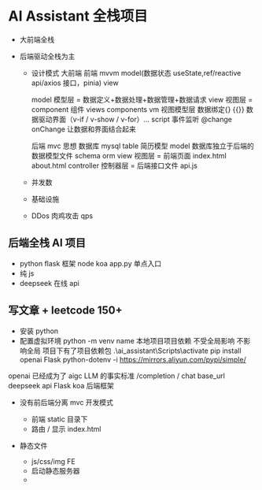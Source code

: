 # AI Assistant 全栈项目

- 大前端全栈
- 后端驱动全栈为主

  - 设计模式
    大前端 前端 mvvm model(数据状态 useState,ref/reactive api/axios 接口，pinia) view

    model 模型层 = 数据定义+数据处理+数据管理+数据请求
    view 视图层 = component 组件 views components vm 视图模型层 数据绑定{} {{}} 数据驱动界面（v-if / v-show / v-for）... script 事件监听 @change onChange 让数据和界面结合起来

    后端 mvc 思想 数据库 mysql table 简历模型
    model 数据库独立于后端的 数据模型文件 schema orm
    view 视图层 = 前端页面 index.html about.html
    controller 控制器层 = 后端接口文件 api.js

  - 并发数
  - 基础设施
  - DDos 肉鸡攻击 qps

## 后端全栈 AI 项目

- python flask 框架 node koa
  app.py 单点入口
- 纯 js
- deepseek 在线 api

## 写文章 + leetcode 150+

- 安装 python
- 配置虚拟环境
  python -m venv name
  本地项目项目依赖 不受全局影响 不影响全局
  项目下有了项目依赖包
  .\ai_assistant\Scripts\activate
  pip install openai Flask python-dotenv -i https://mirrors.aliyun.com/pypi/simple/

openai 已经成为了 aigc LLM 的事实标准
/completion / chat
base_url deepseek api
Flask koa 后端框架

- 没有前后端分离 mvc 开发模式

  - 前端 static 目录下
  - 路由 / 显示 index.html

- 静态文件
  - js/css/img FE
  - 启动静态服务器
  -
